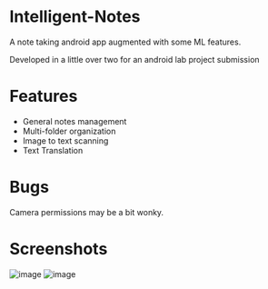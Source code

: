 # Intelligent-Notes
A note taking android app augmented with some ML features.

Developed in a little over two for an android lab project submission
# Features

* General notes management
* Multi-folder organization
* Image to text scanning
* Text Translation


# Bugs

Camera permissions may be a bit wonky.

# Screenshots

![image](https://user-images.githubusercontent.com/40635533/236447903-ee2cf908-9e91-42c4-8d04-b0393b4b3839.png)
![image](https://user-images.githubusercontent.com/40635533/236447965-68af410e-fdde-42da-bd3d-4e7796361515.png)
